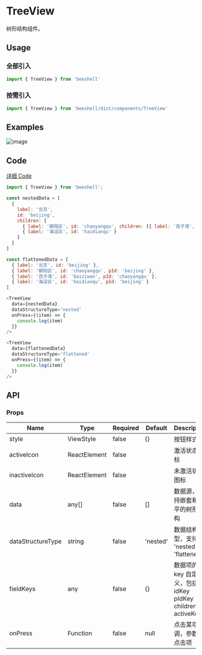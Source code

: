 # TreeView

树形结构组件。

## Usage

### 全部引入

```js
import { TreeView } from 'beeshell'
```

### 按需引入

```js
import { TreeView } from 'beeshell/dist/components/TreeView'
```

## Examples

![image](../images/TreeView/1.gif)

## Code

[详细 Code](../../examples/TreeView/index.tsx)

```js
import { TreeView } from 'beeshell';

const nestedData = [
  {
    label: '北京',
    id: 'beijing',
    children: [
      { label: '朝阳区', id: 'chaoyangqu', children: [{ label: '百子湾', id: 'baiziwan' }] },
      { label: '海淀区', id: 'haidianqu' }
    ]
  }
]

const flattenedData = [
  { label: '北京', id: 'beijing' },
  { label: '朝阳区', id: 'chaoyangqu', pId: 'beijing' },
  { label: '百子湾', id: 'baiziwan', pId: 'chaoyangqu' },
  { label: '海淀区', id: 'haidianqu', pId: 'beijing' }
]

<TreeView
  data={nestedData}
  dataStructureType='nested'
  onPress={(item) => {
    console.log(item)
  }}
/>

<TreeView
  data={flattenedData}
  dataStructureType='flattened'
  onPress={(item) => {
    console.log(item)
  }}
/>
```

## API

### Props

| Name              | Type         | Required | Default                     | Description                                                  |
| ----------------- | ------------ | -------- | --------------------------- | ------------------------------------------------------------ |
| style             | ViewStyle    | false    | {}                          | 按钮样式                                                     |
| activeIcon        | ReactElement | false    | <Icon type='angle-down' />  | 激活状态图标                                                 |
| inactiveIcon      | ReactElement | false    | <Icon type='angle-right' /> | 未激活状态图标                                               |
| data              | any[]        | false    | []                          | 数据源，支持嵌套和扁平的树形结构                             |
| dataStructureType | string       | false    | 'nested'                    | 数据结构类型，支持 'nested' 'flattened'                      |
| fieldKeys         | any          | false    | {}                          | 数据项的 key 自定义，包括 idKey pIdKey childrenKey activeKey |
| onPress           | Function     | false    | null                        | 点击某项回调，参数为点击项                                   |
